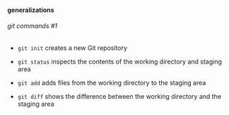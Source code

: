 #### generalizations

###### git commands #1

- `git init` creates a new Git repository

- `git status` inspects the contents of the working directory and staging area

- `git add` adds files from the working directory to the staging area

- `git diff` shows the difference between the working directory and the staging area


<aside class="notes">
</aside>
